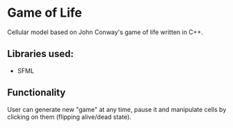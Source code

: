 # Game of Life
Cellular model based on John Conway's game of life written in C++.

## Libraries used:
- SFML

## Functionality
User can generate new "game" at any time, pause it and manipulate cells by clicking on them (flipping alive/dead state). 
